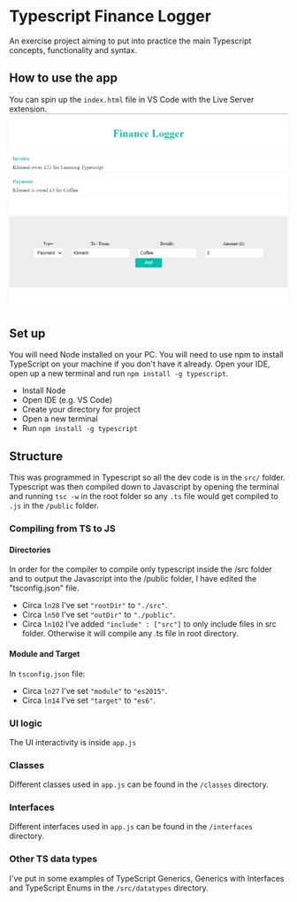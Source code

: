 # Typescript Finance Logger
An exercise project aiming to put into practice the main Typescript concepts, functionality and syntax.

## How to use the app
You can spin up the `index.html` file in VS Code with the Live Server extension.
<img alt="Screenshot of the Typescript Finance Logger app in Chrome" src="https://github.com/KlimentPaskalev27/Typescript-Finance-Logger/blob/main/screenshot.PNG?raw=true?" width="800" />

## Set up
You will need Node installed on your PC. You will need to use npm to install TypeScript on your machine if you don't have it already. Open your IDE, open up a new terminal and run `npm install -g typescript`.
- Install Node
- Open IDE (e.g. VS Code)
- Create your directory for project
- Open a new terminal
- Run `npm install -g typescript`

## Structure
This was programmed in Typescript so all the dev code is in the `src/` folder. Typescript was then compiled down to Javascript by opening the terminal and running `tsc -w` in the root folder so any `.ts` file would get compiled to `.js` in the `/public` folder.

### Compiling from TS to JS
#### Directories
In order for the compiler to compile only typescript inside the /src folder and to output the Javascript into the /public folder, I have edited the "tsconfig.json" file.
- Circa `ln28` I've set `"rootDir"` to `"./src"`.
- Circa `ln50` I've set `"outDir"` to `"./public"`.
- Circa `ln102` I've added `"include" : ["src"]` to only include files in src folder. Otherwise it will compile any .ts file in root directory.
#### Module and Target
In `tsconfig.json` file:
- Circa `ln27` I've set `"module"` to `"es2015"`.
- Circa `ln14` I've set `"target"` to `"es6"`.

### UI logic
The UI interactivity is inside `app.js`

### Classes
Different classes used in `app.js` can be found in the `/classes` directory.

### Interfaces
Different interfaces used in `app.js` can be found in the `/interfaces` directory.

### Other TS data types
I've put in some examples of TypeScript Generics, Generics with Interfaces and TypeScript Enums in the `/src/datatypes` directory.

